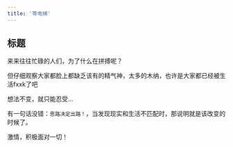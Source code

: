 ```yaml
---
title: '等电梯'
---
```

 
## 标题

来来往往忙碌的人们，为了什么在拼搏呢？

但仔细观察大家都脸上都缺乏该有的精气神，太多的木纳，也许是大家都已经被生活fxxk了吧

想法不变，就只能忍受...

有一句话没错：`思路决定出路！`，当发现现实和生活不匹配时，那说明就是该改变的时候了。

激情，积极面对一切！